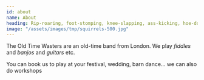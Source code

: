 ```yaml
---
id: about
name: About
heading: Rip-roaring, foot-stomping, knee-slapping, ass-kicking, hoe-downing Old Time music with an English accent
image: "/assets/images/tmp/squirrels-500.jpg"
---
```


The Old Time Wasters are an old-time band from London. We play *fiddles* and *banjos* and *guitars* etc.

You can book us to play at your festival, wedding, barn dance... we can also do workshops
